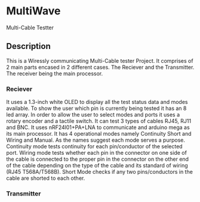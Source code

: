# MultiWave
Multi-Cable Testter


## Description
This is a Wiressly communicating Multi-Cable tester Project.
It comprises of 2 main parts encased in 2 different cases. The Reciever and the Transmitter. The receiver being the main processor.
### Reciever
It uses a 1.3-inch white OLED to display all the test status data and modes available.
To show the user which pin is currently being tested it has an 8 led array.
In order to allow the user to select modes and ports it uses a rotary encoder and a tactile switch.
It can test 3 types of cables RJ45, RJ11 and BNC. It uses nRF24l01+PA+LNA to communicate and arduino mega as its main processor. 
It has 4 operational modes namely Continuity Short and Wiring and Manual. As the names suggest each mode serves a purpose. Continuity mode tests continuity for each pin/conductor of the selected port.
Wiring mode tests whether each pin in the connector on one side of the cable is connected to the proper pin in the connector on the other end of the cable depending on the type of the cable and its standard of wiring (RJ45 T568A/T568B). Short Mode checks if any two pins/conductors in the cable are shorted to each other.

### Transmitter
